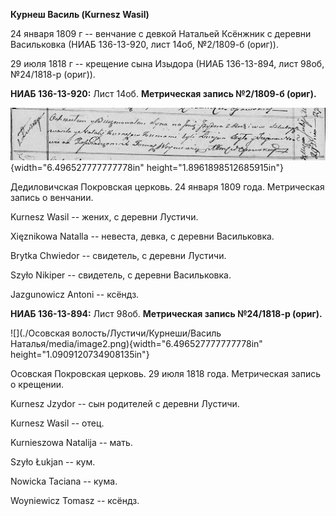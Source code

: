 **Курнеш Василь (Kurnesz Wasil)**

24 января 1809 г -- венчание с девкой Натальей Ксёнжник с деревни
Васильковка (НИАБ 136-13-920, лист 14об, №2/1809-б (ориг)).

29 июля 1818 г -- крещение сына Изыдора (НИАБ 136-13-894, лист 98об,
№24/1818-р (ориг)).

**НИАБ 136-13-920:** Лист 14об. **Метрическая запись №2/1809-б (ориг).**

![](./media/c965c01ef32cc490d44e4268fa9ac2920394fae0.png){width="6.496527777777778in"
height="1.8961898512685915in"}

Дедиловичская Покровская церковь. 24 января 1809 года. Метрическая
запись о венчании.

Kurnesz Wasil -- жених, с деревни Лустичи.

Xięznikowa Natalla -- невеста, девка, с деревни Васильковка.

Brytka Chwiedor -- свидетель, с деревни Лустичи.

Szyło Nikiper -- свидетель, с деревни Васильковка.

Jazgunowicz Antoni -- ксёндз.

**НИАБ 136-13-894:** Лист 98об. **Метрическая запись №24/1818-р
(ориг).**

![](./Осовская волость/Лустичи/Курнеши/Василь Наталья/media/image2.png){width="6.496527777777778in"
height="1.0909120734908135in"}

Осовская Покровская церковь. 29 июля 1818 года. Метрическая запись о
крещении.

Kurnesz Jzydor -- сын родителей с деревни Лустичи.

Kurnesz Wasil -- отец.

Kurnieszowa Natalija -- мать.

Szyło Łukjan -- кум.

Nowicka Taciana -- кума.

Woyniewicz Tomasz -- ксёндз.
